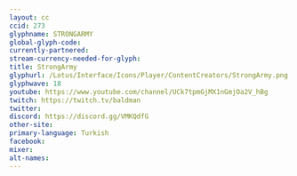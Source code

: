 ```yaml
---
layout: cc
ccid: 273
glyphname: STRONGARMY
global-glyph-code:
currently-partnered:
stream-currency-needed-for-glyph:
title: StrongArmy
glyphurl: /Lotus/Interface/Icons/Player/ContentCreators/StrongArmy.png
glyphwave: 18
youtube: https://www.youtube.com/channel/UCk7tpmGjMX1nGmjOa2V_hBg
twitch: https://twitch.tv/baldman
twitter:
discord: https://discord.gg/VMKQdfG
other-site:
primary-language: Turkish
facebook:
mixer:
alt-names:
---
```

